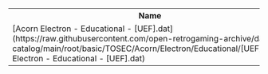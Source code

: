<table>
<tr><th>Name</th><th>Size</th></tr>
<tr><td>
[Acorn Electron - Educational - [UEF].dat](https://raw.githubusercontent.com/open-retrogaming-archive/dat-catalog/main/root/basic/TOSEC/Acorn/Electron/Educational/[UEF]/Acorn Electron - Educational - [UEF].dat)
</td><td>7677</td></tr>
</table>

